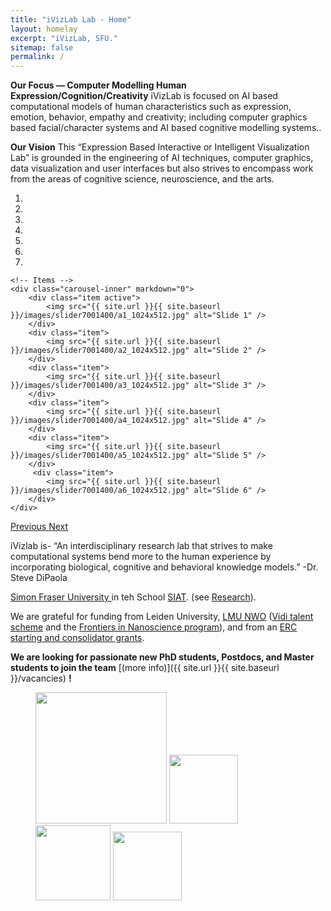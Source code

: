```yaml
---
title: "iVizLab Lab - Home"
layout: homelay
excerpt: "iVizLab, SFU."
sitemap: false
permalink: /
---
```


**Our Focus — Computer Modelling Human Expression/Cognition/Creativity** iVizLab is focused on AI based computational models of human characteristics such as expression, emotion, behavior, empathy and creativity; including computer graphics based facial/character systems and AI based cognitive modelling systems..

**Our Vision** This “Expression Based Interactive or Intelligent Visualization Lab” is grounded in the engineering of AI techniques, computer graphics, data visualization and user interfaces but also strives to encompass work from the areas of cognitive science, neuroscience, and the arts.


<div markdown="0" id="carousel" class="carousel slide" data-ride="carousel" data-interval="4000" data-pause="hover" >
    <!-- Menu -->
    <ol class="carousel-indicators">
        <li data-target="#carousel" data-slide-to="0" class="active"></li>
        <li data-target="#carousel" data-slide-to="1"></li>
        <li data-target="#carousel" data-slide-to="2"></li>
        <li data-target="#carousel" data-slide-to="3"></li>
        <li data-target="#carousel" data-slide-to="4"></li>
        <li data-target="#carousel" data-slide-to="5"></li>
        <li data-target="#carousel" data-slide-to="6"></li>
    </ol>

    <!-- Items -->
    <div class="carousel-inner" markdown="0">
        <div class="item active">
            <img src="{{ site.url }}{{ site.baseurl }}/images/slider7001400/a1_1024x512.jpg" alt="Slide 1" />
        </div>
        <div class="item">
            <img src="{{ site.url }}{{ site.baseurl }}/images/slider7001400/a2_1024x512.jpg" alt="Slide 2" />
        </div>
        <div class="item">
            <img src="{{ site.url }}{{ site.baseurl }}/images/slider7001400/a3_1024x512.jpg" alt="Slide 3" />
        </div>
        <div class="item">
            <img src="{{ site.url }}{{ site.baseurl }}/images/slider7001400/a4_1024x512.jpg" alt="Slide 4" />
        </div>
        <div class="item">
            <img src="{{ site.url }}{{ site.baseurl }}/images/slider7001400/a5_1024x512.jpg" alt="Slide 5" />
        </div>       
         <div class="item">
            <img src="{{ site.url }}{{ site.baseurl }}/images/slider7001400/a6_1024x512.jpg" alt="Slide 6" />
        </div>
    </div>
  <a class="left carousel-control" href="#carousel" role="button" data-slide="prev">
    <span class="glyphicon glyphicon-chevron-left" aria-hidden="true"></span>
    <span class="sr-only">Previous</span>
  </a>
  <a class="right carousel-control" href="#carousel" role="button" data-slide="next">
    <span class="glyphicon glyphicon-chevron-right" aria-hidden="true"></span>
    <span class="sr-only">Next</span>
  </a>
</div>


iVizlab is- “An interdisciplinary research lab that strives to make computational systems bend more to the human experience by incorporating biological, cognitive and behavioral knowledge models.” -Dr. Steve DiPaola

[Simon Fraser University ](https://www.sfu.ca) in teh School  [SIAT](https://www.sfu.ca/siat/). (see [Research](research)). 


We are grateful for funding from Leiden University, [LMU ](https://www.lmu.de) [NWO](www.nwo.nl) ([Vidi talent scheme](http://www.nwo.nl/en/research-and-results/programmes/Talent+Scheme) and the [Frontiers in Nanoscience program](https://www.universiteitleiden.nl/en/research/research-projects/science/frontiers-of-nanoscience-nanofront)), and from an [ERC starting and consolidator grants](https://erc.europa.eu/funding/starting-grants).

 **We are  looking for passionate new PhD students, Postdocs, and Master students to join the team** [(more info)]({{ site.url }}{{ site.baseurl }}/vacancies) **!**




<figure class="fourth">
  <img src="{{ site.url }}{{ site.baseurl }}/images/logopic/Logo_Leiden.jpg" style="width: 210px">
  <img src="{{ site.url }}{{ site.baseurl }}/images/logopic/Logo_Nanofront.jpg" style="width: 110px">
  <img src="{{ site.url }}{{ site.baseurl }}/images/logopic/Logo_NWO.jpg" style="width: 120px">
  <img src="{{ site.url }}{{ site.baseurl }}/images/logopic/Logo_ERC.jpg" style="width: 110px">
</figure>
